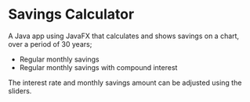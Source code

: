 # Savings Calculator

A Java app using JavaFX that calculates and shows savings on a chart, over a period of 30 years;
- Regular monthly savings
- Regular monthly savings with compound interest

The interest rate and monthly savings amount can be adjusted using the sliders.